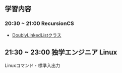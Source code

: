 ## 学習内容

### 20:30 ~ 21:00 RecursionCS 
- [DoublyLinkedListクラス](https://recursionist.io/dashboard/problems/submissions/871660)

## 21:30 ~ 23:00 独学エンジニア Linux
Linuxコマンド・標準入出力
